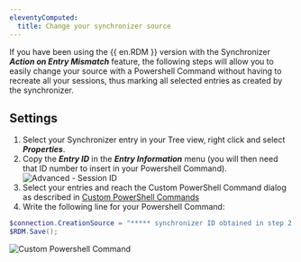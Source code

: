 ```yaml
---
eleventyComputed:
  title: Change your synchronizer source
---
```

If you have been using the {{ en.RDM }} version with the Synchronizer ***Action on Entry Mismatch*** feature, the following steps will allow you to easily change your source with a Powershell Command without having to recreate all your sessions, thus marking all selected entries as created by the synchronizer.

## Settings
1. Select your Synchronizer entry in your Tree view, right click and select ***Properties***.
1. Copy the ***Entry ID*** in the ***Entry Information*** menu (you will then need that ID number to insert in your Powershell Command).
![Advanced - Session ID](https://cdnweb.devolutions.net/docs/docs_en_rdm_windows_clip10577.png)
1. Select your entries and reach the Custom PowerShell Command dialog as described in [Custom PowerShell Commands](/rdm/windows/powershell-scripting/custom-powershell-commands/)
1. Write the following line for your Powershell Command:

```powershell
$connection.CreationSource = "***** synchronizer ID obtained in step 2 *****"
$RDM.Save();
```
![Custom Powershell Command](https://cdnweb.devolutions.net/docs/docs_en_rdm_windows_clip10613.png)
